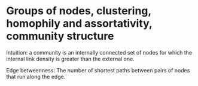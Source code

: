 # Groups of nodes, clustering, homophily and assortativity, community structure

Intuition: a community is an internally connected set of nodes for
which the internal link density is greater than the external one.

Edge betweenness: The number of shortest paths between pairs of nodes
that run along the edge.

